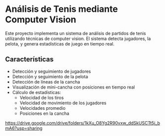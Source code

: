 # Análisis de Tenis mediante Computer Vision

Este proyecto implementa un sistema de análisis de partidos de tenis utilizando técnicas de computer vision. El sistema detecta jugadores, la pelota, y genera estadísticas de juego en tiempo real.

## Características

- Detección y seguimiento de jugadores
- Detección y seguimiento de la pelota
- Detección de líneas de la cancha
- Visualización de mini-cancha con posiciones en tiempo real
- Cálculo de estadísticas:
  - Velocidad de los tiros
  - Velocidad de movimiento de los jugadores
  - Velocidades promedio
  - Posiciones en la cancha



https://drive.google.com/drive/folders/1kXu_O8Yg2R90vxw_ddSkUSCTt5j_bmA6?usp=sharing
